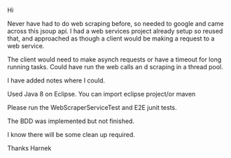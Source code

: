 Hi

Never have had to do web scraping before, so needed to google and came across this jsoup api.
I had a web services project already setup so reused that, and approached as though a client would be
making a request to a web service.

The client would need to make asynch requests or have a timeout for long running tasks. Could have run the
web calls an  d scraping in a thread pool.

I have added notes where I could.

Used Java 8 on Eclipse. You can import eclipse project/or maven

Please run the WebScraperServiceTest and E2E junit tests.

The BDD was implemented but not finished.

I know there will be some clean up required.

Thanks
Harnek